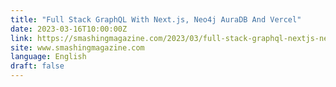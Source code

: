 ```yaml
---
title: "Full Stack GraphQL With Next.js, Neo4j AuraDB And Vercel"
date: 2023-03-16T10:00:00Z
link: https://smashingmagazine.com/2023/03/full-stack-graphql-nextjs-neo4j-auradb-vercel/?utm_medium=RSS&utm_source=news.12bit.vn
site: www.smashingmagazine.com
language: English
draft: false
---
```


